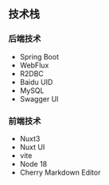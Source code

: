 


## 技术栈
### 后端技术
- Spring Boot
- WebFlux
- R2DBC
- Baidu UID
- MySQL
- Swagger UI

### 前端技术
- Nuxt3
- Nuxt UI
- vite
- Node 18
- Cherry Markdown Editor
